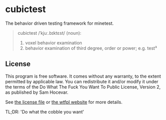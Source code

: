# cubictest

The behavior driven testing framework for minetest.

> cubictest /ˈkjuː.bɪktɛst/ (noun):
>   1. voxel behavior examination
>   2. behavior examination of third degree, order or power; e.g. test³

## License

  This program is free software. It comes without any warranty, to the extent permitted by applicable law.
  You can redistribute it and/or modify it under the terms of the Do What The Fuck You Want To Public License, Version 2, as published by Sam Hocevar.

See [the license file](WTFPL.license) or [the wtfpl website](http://www.wtfpl.net/) for more details.

TL;DR: 'Do what the cobble you want'
